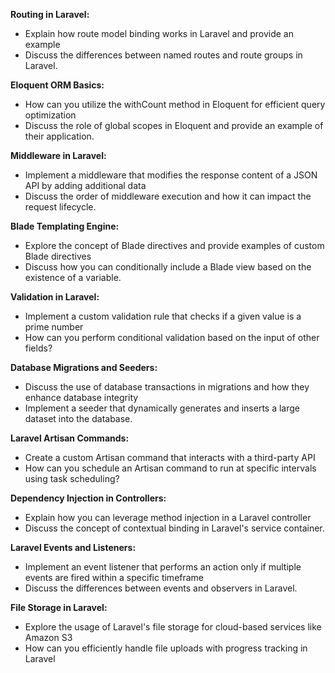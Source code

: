 **Routing in Laravel:**
 - Explain how route model binding works in Laravel and provide an example
 - Discuss the differences between named routes and route groups in Laravel.

**Eloquent ORM Basics:**
 - How can you utilize the withCount method in Eloquent for efficient query optimization
 - Discuss the role of global scopes in Eloquent and provide an example of their application.

**Middleware in Laravel:**
 - Implement a middleware that modifies the response content of a JSON API by adding additional data
 - Discuss the order of middleware execution and how it can impact the request lifecycle.

**Blade Templating Engine:**
 - Explore the concept of Blade directives and provide examples of custom Blade directives
 - Discuss how you can conditionally include a Blade view based on the existence of a variable.

**Validation in Laravel:**
 - Implement a custom validation rule that checks if a given value is a prime number
 - How can you perform conditional validation based on the input of other fields?

**Database Migrations and Seeders:**
 - Discuss the use of database transactions in migrations and how they enhance database integrity
 - Implement a seeder that dynamically generates and inserts a large dataset into the database.

**Laravel Artisan Commands:**
 - Create a custom Artisan command that interacts with a third-party API
 - How can you schedule an Artisan command to run at specific intervals using task scheduling?

**Dependency Injection in Controllers:**
 - Explain how you can leverage method injection in a Laravel controller
 - Discuss the concept of contextual binding in Laravel's service container.

**Laravel Events and Listeners:**
 - Implement an event listener that performs an action only if multiple events are fired within a specific timeframe
 - Discuss the differences between events and observers in Laravel.

**File Storage in Laravel:**
 - Explore the usage of Laravel's file storage for cloud-based services like Amazon S3
 - How can you efficiently handle file uploads with progress tracking in Laravel
